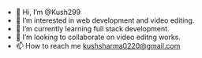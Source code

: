 - 👋 Hi, I’m @Kush299
- 👀 I’m interested in web development and video editing.
- 🌱 I’m currently learning full stack development.
- 💞️ I’m looking to collaborate on video editng works.
- 📫 How to reach me kushsharma0220@gmail.com

<!---
Kush299/Kush299 is a ✨ special ✨ repository because its `README.md` (this file) appears on your GitHub profile.
You can click the Preview link to take a look at your changes.
--->
